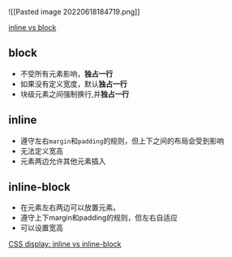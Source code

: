 ![[Pasted image 20220618184719.png]]



[inline vs block](https://codepen.io/sumuyzzz/pen/ZErZeaa?editors=1100)

## block
* 不受所有元素影响，**独占一行**
* 如果没有定义宽度，默认**独占一行**
* 块级元素之间强制换行,并**独占一行**

## inline
* 遵守左右`margin`和`padding`的规则，但上下之间的布局会受到影响
* 无法定义宽高
* 元素两边允许其他元素插入




## inline-block
* 在元素左右两边可以放置元素。
* 遵守上下margin和padding的规则，但左右自适应
* 可以设置宽高






 [CSS display: inline vs inline-block ](https://stackoverflow.com/questions/9189810/css-display-inline-vs-inline-block)



